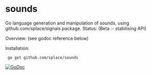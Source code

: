 # sounds
Go language generation and manipulation of sounds, using github.com/splace/signals package. 
Status: (Beta :- stabilising API)

Overview: (see godoc reference below)

Installation:

     go get github.com/splace/sounds   

    
[![GoDoc](https://godoc.org/github.com/splace/sounds?status.svg)](https://godoc.org/github.com/splace/sounds)

